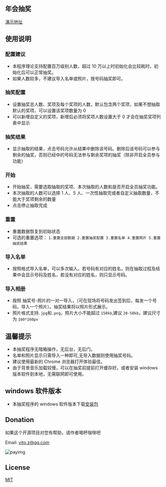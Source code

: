 ## 年会抽奖

[演示地址](https://willy830704.github.io/index.html#/?tdsourcetag=s_pctim_aiomsg)

## 使用说明

### 配置建议

- 本程序理论支持配置百万级别人数，超过 10 万以上时初始化会比较耗时，初始化后可以正常抽奖。
- 如果人数较多，不建议导入名单或照片，按号码抽奖即可。

### 抽奖配置

- 设置抽奖总人数、奖项及每个奖项的人数，默认包含两个奖项，如果不想抽取默认的奖项，可以设置该奖项数量为 0
- 可以新增自定义的奖项，新增后必须将奖项人数设置大于 0 才会在抽奖奖项列表中显示

### 抽奖结果

- 显示抽取的结果，点击号码允许从结果中删除该号码。删除后该号码可以参与剩余的抽奖，否则已经中的号码无法参与剩余奖项的抽奖（除非开启全员参与功能）

### 开始

- 开始抽奖，需要选取抽取的奖项、本次抽取的人数和是否开启全员抽奖功能。
- 本次抽取的人数可以选择 1 人、5 人、一次性抽取完或者自定义抽取数量，不能大于奖项剩余的数量
- 点击停止抽取完成

### 重置

- 重置数据恢复到初始状态
- 可选的重置选项：
  `1.重置全部数据 2.重置抽奖配置 3.重置名单 4.重置照片 5.重置抽奖结果`

### 导入名单

- 按照格式导入名单，可以多次输入。若号码有对应的姓名，则在抽取过程及结果中会显示号码及姓名，若没有对应的姓名，则只显示号码。

### 导入相册

- 按照 抽奖号-照片的一对一导入，（可在现场将号码发出签到后，每发一个号码，导入一个照片）。抽奖结果将以照片形式展示。
- 照片格式支持`.jpg`和`.png`，照片大小不能超过 `150kb`,建议 `20-50kb`，建议尺寸为 `160*160px`

## 温馨提示

- 本抽奖程序无暗箱操作，无后台，无后门。
- 名单和照片显示只需导入一种即可,无导入数据则使用抽奖号码。
- 建议使用最新的 Chrome 浏览器打开体验最佳。
- 由于背景音乐加载较慢，可以在抽奖前提前打开缓存好。或者安装 windows 版本软件到本地，无需联网即可使用。

## windows 软件版本

- 本抽奖程序的 windows 软件版本下载[安装包](https://github.com/vitozyf/lucky-draw/releases)

## Donation

如果这个开源项目对您有帮助，请作者喝杯咖啡吧

Email: vito.z@qq.com

![payimg](./public/pay.png)

## License

[MIT](https://choosealicense.com/licenses/mit/)
